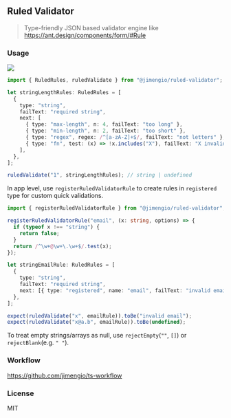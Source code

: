 ## Ruled Validator

> Type-friendly JSON based validator engine like https://ant.design/components/form/#Rule

### Usage

![](https://img.shields.io/npm/v/@jimengio/ruled-validator.svg?style=flat-square)

```ts
import { RuledRules, ruledValidate } from "@jimengio/ruled-validator";

let stringLengthRules: RuledRules = [
  {
    type: "string",
    failText: "required string",
    next: [
      { type: "max-length", n: 4, failText: "too long" },
      { type: "min-length", n: 2, failText: "too short" },
      { type: "regex", regex: /^[a-zA-Z]+$/, failText: "not letters" },
      { type: "fn", test: (x) => !x.includes("X"), failText: "X invalid" },
    ],
  },
];

ruledValidate("1", stringLengthRules); // string | undefined
```

In app level, use `registerRuledValidatorRule` to create rules in `registered` type for custom quick validations.

```ts
import { registerRuledValidatorRule } from "@jimengio/ruled-validator";

registerRuledValidatorRule("email", (x: string, options) => {
  if (typeof x !== "string") {
    return false;
  }
  return /^\w+@\w+\.\w+$/.test(x);
});

let stringEmailRule: RuledRules = [
  {
    type: "string",
    failText: "required string",
    next: [{ type: "registered", name: "email", failText: "invalid email" }],
  },
];

expect(ruledValidate("x", emailRule)).toBe("invalid email");
expect(ruledValidate("x@a.b", emailRule)).toBe(undefined);
```

To treat empty strings/arrays as null, use `rejectEmpty`(`""`, `[]`) or `rejectBlank`(e.g. `" "`).

### Workflow

https://github.com/jimengio/ts-workflow

### License

MIT
